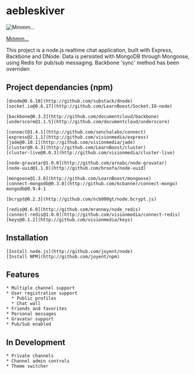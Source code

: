 # aebleskiver

![Mmmm...](http://upload.wikimedia.org/wikipedia/commons/0/04/Aebleskiver.jpg)

[Mmmm...](http://en.wikipedia.org/wiki/%C3%86bleskiver)

This project is a node.js realtime chat application, built with Express, Backbone and DNode. 
Data is persisted with MongoDB through Mongoose, using Redis for pub/sub messaging.  Backbone 
'sync' method has been overriden 


## Project dependancies (npm)

    [dnode@0.6.10](http://github.com/substack/dnode)
    [socket.io@0.6.17](http://github.com/LearnBoost/Socket.IO-node)

    [backbone@0.3.3](http://github.com/documentcloud/backbone)
    [underscore@1.1.5](http://github.com/documentcloud/underscore)

    [connect@1.4.1](http://github.com/senchalabs/connect)
    [express@2.1.1](http://github.com/visionmedia/express)
    [jade@0.10.1](http://github.com/visionmedia/jade)
    [cluster@0.6.3](http://github.com/LearnBoost/cluster)
    [cluster-live@0.0.3](http://github.com/visionmedia/cluster-live)

    [node-gravatar@1.0.0](http://github.com/arnabc/node-gravatar)
    [node-uuid@1.1.0](http://github.com/broofa/node-uuid)

    [mongoose@1.3.0](http://github.com/LearnBoost/mongoose)
    [connect-mongodb@0.3.0](http://github.com/kcbanner/connect-mongo)
    mongodb@0.9.4-1

    [bcrypt@0.2.3](http://github.com/ncb000gt/node.bcrypt.js)

    [redis@0.6.0](http://github.com/mranney/node_redis)
    [connect-redis@1.0.0](http://github.com/visionmedia/connect-redis)
    [keys@0.1.2](http://github.com/visionmedia/keys)
    
    
## Installation

    [Install node.js](http://github.com/joyent/node)
    [Install NPM](http://github.com/joyent/npm)

## Features

    * Multiple channel support
    * User registration support
      * Public profiles
      * Chat wall
    * Friends and favorites
    * Personal messages
    * Gravatar support
    * Pub/Sub enabled
    
## In Development

    * Private channels
    * Channel admin controls
    * Theme switcher